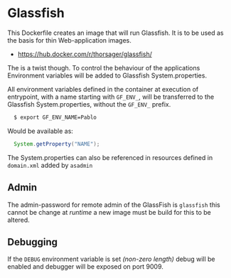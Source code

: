 Glassfish
=========
This Dockerfile creates an image that will run Glassfish. It is to be used
as the basis for thin Web-application images.

- https://hub.docker.com/r/thorsager/glassfish/

The is a twist though. To control the behaviour of the applications
Environment variables will be added to Glassfish System.properties.

All environment variables defined in the container at execution of 
entrypoint, with a name starting with `GF_ENV_`, will be transferred to
the Glassfish System.properties, without the `GF_ENV_` prefix.

```bash
  $ export GF_ENV_NAME=Pablo
```
Would be available as:  
```java
  System.getProperty("NAME");
```
The System.properties can also be referenced in resources defined in 
`domain.xml` added by `asadmin`

Admin
-----
The admin-password for remote admin of the GlassFish is `glassfish` 
this cannot be change at _runtime_ a new image must be build for this
to be altered. 

Debugging
---------
If the `DEBUG` environment variable is set _(non-zero length)_ debug
will be enabled and debugger will be exposed on port 9009.


